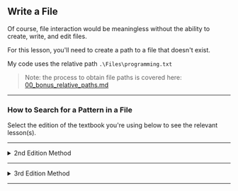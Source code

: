 ## Write a File

Of course, file interaction would be meaningless without the ability to create,
write, and edit files.

For this lesson, you'll need to create a path to a file that doesn't exist.

My code uses the relative path `.\Files\programming.txt`

> Note: the process to obtain file paths is covered here:  
> [00_bonus_relative_paths.md](./00_bonus_relative_paths.md)

---

### How to Search for a Pattern in a File

Select the edition of the textbook you're using below to see the relevant
lesson(s).

---

<details>
<summary>2nd Edition Method</summary>

### Setting the Mode with `open()`

When using the `open()` function, you can specify one of several modes in this
form:  
`open(file_path, mode)`

|Code|Mode|Description|
|:-:|-|-|
|`r`|read|open the file as read-only<br>This is the default mode if the argument is omitted|
|`w`|write|open the file as write-only - any existing data will be replaced|
|`a`|append|open the file and write to the end - any existing data will be retained|
|`r+`|read/write|open the file to both read and write|

There are also a couple of important rules to follow:

* The `TextIOWrapper` doesn't expose a `write_line` method, so you need to
  append your own newline characters.
    * e.g.: `file.write("some line\n")`
* Only strings can be written to file, so numerical data must be converted 
  first.
    * e.g.: `file.write(str(12345))`
* Write mode `w` will crete the file if it doesn't exist

---

### Writing the File

We will use this code to write the file

```python
import os

ROOT_DIR = os.path.dirname(__file__)
file_path = os.path.join(ROOT_DIR, "Files", "programming.txt")

with open(file_path, "w") as file:
    file.write("I love programming!\n")
    file.write("I love creating new games!\n")
```

### Verifying the File

After writing, we can use the technique we learned already to read the file and
verify that it contains the text we are expecting.

```python
# -- SNIP --

with open(file_path, "r") as file:
    print(file.read())
```

Output:

```
I love programming!
I love creating new games!
```

---

### Creating a `write_line` Function

Of course, since we know how to create functions now, it is relatively trivial
to create a `write_line()` function ourselves, so that we don't need to 
manually append newline characters every time we write to a file.

```python
def write_line(file_object, text):
    file_object.write(f"{text}\n")
```

Now we can perform our file writing (and verification) like this:

```python
# -- SNIP --

with open(file_path, "w") as file:
    write_line(file, "I love coding!")
    write_line(file, "I love creating new applications!")

with open(file_path, "r") as file:
    print(file.read())
```

Output:

```
I love coding!
I love creating new applications!
```

---

### Appending to a File

Often, we don't want to replace the existing content when we write information
to a file. Instead, we may want to append data after the already stored text.

A common case for appending would be when your application is writing to a
log file. You would want to retain all previous log entries in addition to the
new data being written.

For this, we use the `a` mode.

```python
# -- SNIP --

with open(file_path, "a") as file_object:
    file_object.write("I also love finding meaning in large datasets.\n")
    file_object.write("I love creating apps that can run in a browser.\n")

with open(file_path, "r") as file_object:
    print(file_object.read())
```

Output:

```
I love coding!
I love creating new applications!
I also love finding meaning in large datasets.
I love creating apps that can run in a browser.
```

</details>

---

<details>
<summary>3rd Edition Method</summary>

### Using the `write_text()` Method

The `Path` type exposes a `write_text()` method that we can use to write to a
file.

```python
from relative_paths import get_path
from pathlib import Path

file_path = get_path("programming.txt", "Files")

file = Path(file_path)

file.write_text("I love programming!\n")
```

And then we can verify the text we wrote.

```python
print(file.read_text())
```

Output:

```
I love programming!
```

---

### Creating a `write_line()` Function

Like we did with traditional files in the 2nd edition section, we can create
a `write_line()` function for ourselves.

```python
def write_line(path_object, text):
    path_object.write_text(f"{text}\n")
```

Then we can write to the file without appending a newline every time.

```python
# -- SNIP --

content = """I love programming!
I love creating new games.
I also love working with data."""

write_line(file, content)

print(file.read_text())
```

Output:

```
I love programming!
I love creating new games.
I also love working with data.
```

---

### Appending to a File

Often, we don't want to replace the existing content when we write information
to a file. Instead, we may want to append data after the already stored text.

A common case for appending would be when your application is writing to a
log file. You would want to retain all previous log entries in addition to the
new data being written.

The `Path` class does not expose an append method. However, like a file
handler in the 2nd edition, you can all the `open()` method on a path.

The syntax is a bit different: `with path_object.open(mode)`, but it allows
opening with the `a` (append) mode.

```python
# -- SNIP --

content = "I also love finding meaning in large datasets.\n"
content +="I love creating apps that can run in a browser.\n"

with file.open("a") as f:
    f.write(content)

print(file.read_text())
```

Output:

```
I love programming!
I love creating new games.
I also love working with data.
I also love finding meaning in large datasets.
I love creating apps that can run in a browser.
```

</details>

---
